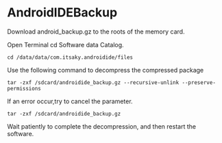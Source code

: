 # AndroidIDEBackup

Download android_backup.gz to the roots of the memory card.

Open Terminal cd Software data Catalog.

`cd /data/data/com.itsaky.androidide/files`

Use the following command to decompress the compressed package

`tar -zxf /sdcard/androidide_backup.gz
 --recursive-unlink --preserve-permissions`

If an error occur,try to cancel the parameter.

`tar -zxf /sdcard/androidide_backup.gz`

Wait patiently to complete the decompression, and then restart the software.

